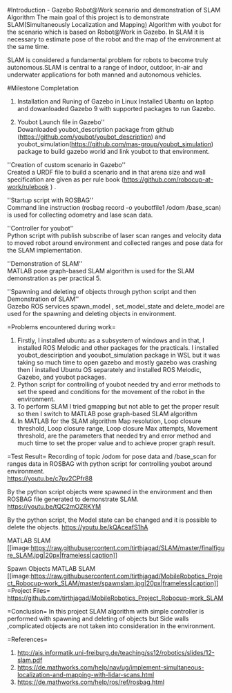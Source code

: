 #Introduction - Gazebo Robot@Work scenario and demonstration of SLAM Algorithm 
The main goal of this project is to demonstrate SLAM(Simultaneously Localization and Mapping) Algorithm with youbot for the scenario which is based on Robot@Work in Gazebo. In SLAM it is necessary to estimate pose of the robot and the map of the environment at the same time. 

SLAM is considered a fundamental problem for robots to become truly autonomous.SLAM is central to a range of indoor, outdoor, in-air and underwater applications for both manned and autonomous vehicles. 


#Milestone Completation
1. Installation and Runing of Gazebo in Linux
Installed Ubantu on laptop and dowanloaded Gazebo 9 with supported packages to run Gazebo.<br />

2. Youbot Launch file in Gazebo''<br />
Dowanloaded youbot_description package from github (https://github.com/youbot/youbot_description) and youbot_simulation(https://github.com/mas-group/youbot_simulation) package to build gazebo world and link youbot to that environment.

''Creation of custom scenario in Gazebo''<br />
Created a URDF file to build a scenario and in that arena size and wall specification are given as per rule book (https://github.com/robocup-at-work/rulebook ) .

''Startup script with ROSBAG''<br />
Command line instruction (rosbag record -o youbotfile1 /odom /base_scan) is used for collecting odometry and lase scan data.

''Controller for youbot''<br />
Python script with publish subscribe of laser scan ranges and velocity data to moved robot around environment and collected ranges and pose data for the SLAM implementation.

''Demonstration of SLAM''<br />
MATLAB pose graph-based SLAM algorithm is used for the SLAM demonstration as per practical 5.   

 ''Spawning and deleting of objects through python script and then Demonstration of SLAM''<br />
Gazebo ROS services spawn_model , set_model_state and delete_model are used for the spawning and deleting objects in environment.
 

=Problems encountered during work=
1) Firstly, I installed ubuntu as a subsystem of windows and in that, I installed ROS Melodic and other packages for the practicals. I installed  youbot_desciription and yooubot_simulation package in WSL but it was taking so much time to open gazebo and mostly gazebo was crashing then I installed Ubuntu OS separately and installed ROS Melodic, Gazebo, and youbot packages.
2) Python script for controlling of youbot needed try and error methods to set the speed and conditions for the movement of the robot in the environment.
3) To perform SLAM I tried gmapping  but not able to get the proper result so then I switch to MATLAB pose graph-based SLAM algorithm
4) In MATLAB for the SLAM algorithm Map resolution, Loop closure threshold, Loop closure range, Loop closure Max attempts, Movement threshold, are the parameters that needed try and error method and much time to set the proper value and to achieve proper graph result.

=Test Result=
Recording of topic /odom for pose data and /base_scan for ranges data in ROSBAG with python script for controlling youbot around environment.<br/>
https://youtu.be/c7pv2CPfr88

By the python script objects were spawned in the environment and then ROSBAG file generated to demonstrate SLAM.
https://youtu.be/tQC2mOZRKYM

By the python script, the Model state can be changed and it is possible to delete the objects. 
https://youtu.be/kQAceafS1hA

MATLAB SLAM 
[[image:https://raw.githubusercontent.com/tirthjagad/SLAM/master/finalfigure_SLAM.jpg|20px|frameless|caption]]

Spawn Objects MATLAB SLAM
[[image:https://raw.githubusercontent.com/tirthjagad/MobileRobotics_Project_Robocup-work_SLAM/master/spawnslam.jpg|20px|frameless|caption]]
=Project Files=
https://github.com/tirthjagad/MobileRobotics_Project_Robocup-work_SLAM

=Conclusion=
In this project SLAM algorithm with simple controller is performed  with spawning and deleting of objects but Side walls ,complicated objects are not taken into consideration in the environment. 

=References=
1) http://ais.informatik.uni-freiburg.de/teaching/ss12/robotics/slides/12-slam.pdf
2) https://de.mathworks.com/help/nav/ug/implement-simultaneous-localization-and-mapping-with-lidar-scans.html
3) https://de.mathworks.com/help/ros/ref/rosbag.html
